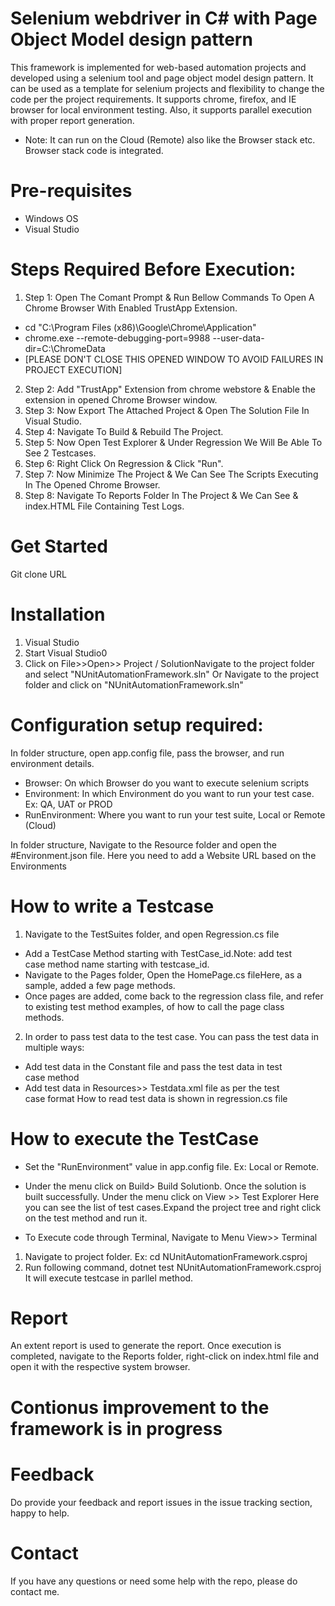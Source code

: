 # Selenium webdriver in C# with Page Object Model design pattern

This framework is implemented for web-based automation projects and developed using a selenium tool and page object model design pattern. It can be used as a template for selenium projects and flexibility to change the code per the project requirements.
It supports chrome, firefox, and IE browser for local environment testing. Also, it supports parallel execution with proper report generation.
* Note: It can run on the Cloud (Remote) also like the Browser stack etc. Browser stack code is integrated.

# Pre-requisites
* Windows OS
* Visual Studio

# Steps Required Before Execution:
1. Step 1: Open The Comant Prompt & Run Bellow Commands To Open A Chrome Browser With Enabled TrustApp Extension.
* 	cd "C:\Program Files (x86)\Google\Chrome\Application\"
* 	chrome.exe --remote-debugging-port=9988 --user-data-dir=C:\ChromeData
* [PLEASE DON'T CLOSE THIS OPENED WINDOW TO AVOID FAILURES IN PROJECT EXECUTION]
2. Step 2: Add "TrustApp" Extension from chrome webstore & Enable the extension in opened Chrome Browser window.
4. Step 3: Now Export The Attached Project & Open The Solution File In Visual Studio.
5. Step 4: Navigate To Build & Rebuild The Project.
6. Step 5: Now Open Test Explorer & Under Regression We Will Be Able To See 2 Testcases.
7. Step 6: Right Click On Regression & Click "Run".
8. Step 7: Now Minimize The Project & We Can See The Scripts Executing In The Opened Chrome Browser.
9. Step 8: Navigate To Reports Folder In The Project & We Can See & index.HTML File Containing Test Logs.

# Get Started
Git clone URL

# Installation

1. Visual Studio
2. Start Visual Studio0
3.  Click on File>>Open>> Project / SolutionNavigate to the project folder and select "NUnitAutomationFramework.sln"
                    Or 
Navigate to the project folder and click on "NUnitAutomationFramework.sln"

# Configuration setup required:
In folder structure, open app.config file, pass the browser, and run environment details.
* Browser: On which Browser do you want to execute selenium scripts
* Environment: In which Environment do you want to run your test case. Ex: QA, UAT or PROD
* RunEnvironment: Where you want to run your test suite, Local or Remote (Cloud)

In folder structure, Navigate to the Resource folder and open the #Environment.json file. Here you need to add a Website URL based on the Environments

# How to write a Testcase
1. Navigate to the TestSuites folder, and open Regression.cs file
* Add a TestCase Method starting with TestCase_id.Note: add test case method name starting with testcase_id.
* Navigate to the Pages folder, Open the HomePage.cs fileHere, as a sample, added a few page methods. 
* Once pages are added, come back to the regression class file, and refer to existing test method examples, of how to call the page class methods.

2. In order to pass test data to the test case. You can pass the test data in multiple ways: 
* Add test data in the Constant file and pass the test data in test case method
* Add test data in Resources>> Testdata.xml file as per the test case format How to read test data is shown in regression.cs file

# How to execute the TestCase 
* Set the "RunEnvironment" value in app.config file. Ex: Local or Remote.
* Under the menu click on Build> Build Solutionb. Once the solution is built successfully. Under the menu click on View >> Test Explorer
Here you can see the list of test cases.Expand the project tree and right click on the test method and run it.

* To Execute code through Terminal, Navigate to Menu View>> Terminal
1. Navigate to project folder. Ex: cd NUnitAutomationFramework.csproj
2. Run following command, dotnet test NUnitAutomationFramework.csproj 
It will execute testcase in parllel method.


# Report
An extent report is used to generate the report. Once execution is completed, navigate to the Reports folder, right-click on index.html file and open it with the respective system browser.

# Contionus improvement to the framework is in progress

# Feedback
Do provide your feedback and report issues in the issue tracking section, happy to help.

# Contact
If you have any questions or need some help with the repo, please do contact me.




